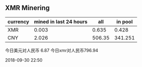 ## XMR Minering

|currency|mined in last 24 hours|all|in pool|
|---|---|---|---|
|XMR|0.003|0.635|0.428|
|CNY|2.026|506.35|341.251|

今日美元对人民币 6.87	今日xmr对人民币796.94


2018-09-30 22:50